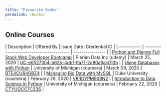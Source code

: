 ```yaml
---
title: "Favourite Books"
permalink: /books/
---
```

## Online Courses

  | Description | Offered By | Issue Date |Credential ID |
  | ----------- | ---------------------------------------- | ---------------- |
  | [Python and Django Full Stack Web Developer Bootcamp](https://www.udemy.com/course/python-and-django-full-stack-web-developer-bootcamp) | Pierian Data Inc (udemy) | March 25, 2020 | [UC-e6527304-b62b-4dbf-9a71-2d80a9ac013b](http://ude.my/UC-e6527304-b62b-4dbf-9a71-2d80a9ac013b) |
  | [Using Databases with Python](https://www.coursera.org/learn/python-databases/) | University of Michigan (coursera) | March 09, 2020 | [BTE4CU64GBZ4](https://www.coursera.org/account/accomplishments/verify/BTE4CU64GBZ4) |
  | [Managing Big Data with MySQL](https://www.coursera.org/learn/analytics-mysql/) | Duke University (coursera) | February 29, 2020 | [V8RDYPM9X8N2](https://www.coursera.org/account/accomplishments/certificate/V8RDYPM9X8N2) |
  | [Introduction to Data Science in Python](https://www.coursera.org/learn/python-data-analysis) | University of Michigan (coursera) | February 22, 2020 | [CTYUQCC7C23S](https://www.coursera.org/account/accomplishments/verify/CTYUQCC7C23S) |
